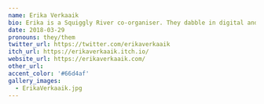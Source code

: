 ```yaml
---
name: Erika Verkaaik
bio: Erika is a Squiggly River co-organiser. They dabble in digital and analogue games and like to make games about connection, exploration and discovery.
date: 2018-03-29
pronouns: they/them
twitter_url: https://twitter.com/erikaverkaaik
itch_url: https://erikaverkaaik.itch.io/
website_url: https://erikaverkaaik.com/
other_url:
accent_color: '#66d4af'
gallery_images:
  - ErikaVerkaaik.jpg
---
```

